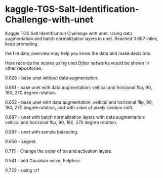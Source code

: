 # kaggle-TGS-Salt-Identification-Challenge-with-unet
Kaggle TGS Salt Identification Challenge with unet.
Using data augmentation and batch normalization layers in unet.
Reached 0.687 inline, keep promoting.

the file data_overview may help you know the data and make decisions.

Here records the scores using unet.Other networks would be shown in other repositories.

0.628 - base unet without data augmentation.

0.661 - base unet with data augmentation: veitical and horizonal flip, 90, 180, 270 degree rotation.

0.652 - base unet with data augmentation: veitical and horizonal flip, 90, 180, 270 degree rotation, and with value of pixels random shift.

0.687 - unet with batch normalization layers with data augmentation: veitical and horizonal flip, 90, 180, 270 degree rotation.

0.587 - unet with sample balancing.

0.656 - segnet.

0.715 - Change the order of bn and activation layers.

0.541 - add Gaussian noise, helpless.

0.722 - using crf
